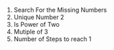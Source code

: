 1. Search For the Missing Numbers 
2. Unique Number 2
3. Is Power of Two 
4. Mutiple of 3 
5. Number of Steps to reach 1 